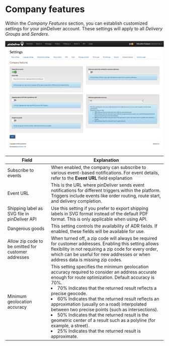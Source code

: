 # Company features

Within the *Company Features* section, you can establish customized settings for your pinDeliver account. These settings will apply to all *Delivery Groups* and *Senders*.

![Click & collect](/images/settings_company_features.png)

|Field|Explanation|
|----------|----------|
|Subscribe to events|When enabled, the company can subscribe to various event-based notifications. For event details, refer to the **Event URL** field explanation|
|Event URL|This is the URL where pinDeliver sends event notifications for different triggers within the platform. Triggers include events like order routing, route start, and delivery completion.|
|Shipping label as SVG file in pinDeliver API|Use this setting if you prefer to export shipping labels in SVG format instead of the default PDF format. This is only applicable when using API.|
|Dangerous goods|This setting controls the availability of ADR fields. If enabled, these fields will be available for use.|
|Allow zip code to be omitted for customer addresses|When turned off, a zip code will always be required for customer addresses. Enabling this setting allows flexibility in not requiring a zip code for every order, which can be useful for new addresses or when address data is missing zip codes.|
|Minimum geolocation accuracy|This setting specifies the minimum geolocation accuracy required to consider an address accurate enough for route optimization. Default accuracy is 70%.<ur><li>70% Indicates that the returned result reflects a precise geocode.</li><li>60% Indicates that the returned result reflects an approximation (usually on a road) interpolated between two precise points (such as intersections).</li><li>50% Indicates that the returned result is the geometric center of a result such as a polyline (for example, a street).</li><li>25% Indicates that the returned result is approximate.</li>|

